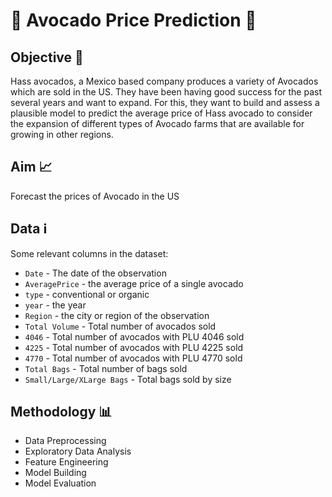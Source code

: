 # 🥑 Avocado Price Prediction 🥑
## Objective 🎯
Hass avocados, a Mexico based company produces a variety of Avocados which are sold in the US. They have been having good success for the past several years and want to expand. For this, they want to build and assess a plausible model to predict the average price of Hass avocado to consider the expansion of different types of Avocado farms that are available for growing in other regions.
## Aim 📈
Forecast the prices of Avocado in the US
## Data ℹ️
Some relevant columns in the dataset:
* `Date` - The date of the observation
* `AveragePrice` - the average price of a single avocado
* `type` - conventional or organic
* `year` - the year
* `Region` - the city or region of the observation
* `Total Volume` - Total number of avocados sold
* `4046` - Total number of avocados with PLU 4046 sold
* `4225` - Total number of avocados with PLU 4225 sold
* `4770` - Total number of avocados with PLU 4770 sold
* `Total Bags` - Total number of bags sold
* `Small/Large/XLarge Bags` - Total bags sold by size

## Methodology 📊
* Data Preprocessing
* Exploratory Data Analysis
* Feature Engineering
* Model Building
* Model Evaluation
